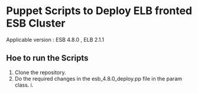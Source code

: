 Puppet Scripts to Deploy ELB fronted ESB Cluster
=================================================

Applicable version : ESB 4.8.0 , ELB 2.1.1

Hoe to run the Scripts
-----------------------

1.  Clone the repository.
2. Do the required changes in the esb_4.8.0_deploy.pp file in the param class.
  i. 

  

